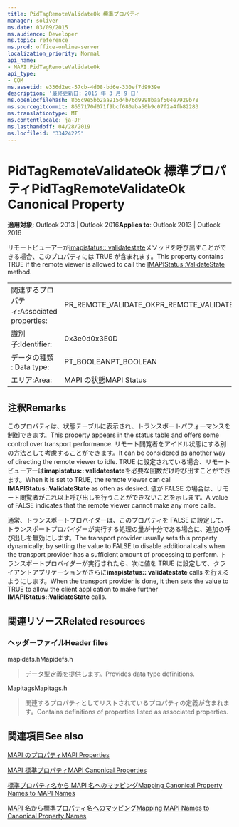 ```yaml
---
title: PidTagRemoteValidateOk 標準プロパティ
manager: soliver
ms.date: 03/09/2015
ms.audience: Developer
ms.topic: reference
ms.prod: office-online-server
localization_priority: Normal
api_name:
- MAPI.PidTagRemoteValidateOk
api_type:
- COM
ms.assetid: e336d2ec-57cb-4d08-bd6e-330ef7d9939e
description: '最終更新日: 2015 年 3 月 9 日'
ms.openlocfilehash: 8b5c9e5bb2aa915d4b76d9998baaf504e7929b78
ms.sourcegitcommit: 8657170d071f9bcf680aba50b9c07f2a4fb82283
ms.translationtype: MT
ms.contentlocale: ja-JP
ms.lasthandoff: 04/28/2019
ms.locfileid: "33424225"
---
```

# <a name="pidtagremotevalidateok-canonical-property"></a><span data-ttu-id="61762-103">PidTagRemoteValidateOk 標準プロパティ</span><span class="sxs-lookup"><span data-stu-id="61762-103">PidTagRemoteValidateOk Canonical Property</span></span>

  
  
<span data-ttu-id="61762-104">**適用対象**: Outlook 2013 | Outlook 2016</span><span class="sxs-lookup"><span data-stu-id="61762-104">**Applies to**: Outlook 2013 | Outlook 2016</span></span> 
  
<span data-ttu-id="61762-105">リモートビューアーが[imapistatus:: validatestate](imapistatus-validatestate.md)メソッドを呼び出すことができる場合、このプロパティには TRUE が含まれます。</span><span class="sxs-lookup"><span data-stu-id="61762-105">This property contains TRUE if the remote viewer is allowed to call the [IMAPIStatus::ValidateState](imapistatus-validatestate.md) method.</span></span> 
  
|||
|:-----|:-----|
|<span data-ttu-id="61762-106">関連するプロパティ:</span><span class="sxs-lookup"><span data-stu-id="61762-106">Associated properties:</span></span>  <br/> |<span data-ttu-id="61762-107">PR_REMOTE_VALIDATE_OK</span><span class="sxs-lookup"><span data-stu-id="61762-107">PR_REMOTE_VALIDATE_OK</span></span>  <br/> |
|<span data-ttu-id="61762-108">識別子:</span><span class="sxs-lookup"><span data-stu-id="61762-108">Identifier:</span></span>  <br/> |<span data-ttu-id="61762-109">0x3e0d</span><span class="sxs-lookup"><span data-stu-id="61762-109">0x3E0D</span></span>  <br/> |
|<span data-ttu-id="61762-110">データの種類 : </span><span class="sxs-lookup"><span data-stu-id="61762-110">Data type:</span></span>  <br/> |<span data-ttu-id="61762-111">PT_BOOLEAN</span><span class="sxs-lookup"><span data-stu-id="61762-111">PT_BOOLEAN</span></span>  <br/> |
|<span data-ttu-id="61762-112">エリア:</span><span class="sxs-lookup"><span data-stu-id="61762-112">Area:</span></span>  <br/> |<span data-ttu-id="61762-113">MAPI の状態</span><span class="sxs-lookup"><span data-stu-id="61762-113">MAPI Status</span></span>  <br/> |
   
## <a name="remarks"></a><span data-ttu-id="61762-114">注釈</span><span class="sxs-lookup"><span data-stu-id="61762-114">Remarks</span></span>

<span data-ttu-id="61762-115">このプロパティは、状態テーブルに表示され、トランスポートパフォーマンスを制御できます。</span><span class="sxs-lookup"><span data-stu-id="61762-115">This property appears in the status table and offers some control over transport performance.</span></span> <span data-ttu-id="61762-116">リモート閲覧者をアイドル状態にする別の方法として考慮することができます。</span><span class="sxs-lookup"><span data-stu-id="61762-116">It can be considered as another way of directing the remote viewer to idle.</span></span> <span data-ttu-id="61762-117">TRUE に設定されている場合、リモートビューアーは**imapistatus:: validatestate**を必要な回数だけ呼び出すことができます。</span><span class="sxs-lookup"><span data-stu-id="61762-117">When it is set to TRUE, the remote viewer can call **IMAPIStatus::ValidateState** as often as desired.</span></span> <span data-ttu-id="61762-118">値が FALSE の場合は、リモート閲覧者がこれ以上呼び出しを行うことができないことを示します。</span><span class="sxs-lookup"><span data-stu-id="61762-118">A value of FALSE indicates that the remote viewer cannot make any more calls.</span></span> 
  
<span data-ttu-id="61762-119">通常、トランスポートプロバイダーは、このプロパティを FALSE に設定して、トランスポートプロバイダーが実行する処理の量が十分である場合に、追加の呼び出しを無効にします。</span><span class="sxs-lookup"><span data-stu-id="61762-119">The transport provider usually sets this property dynamically, by setting the value to FALSE to disable additional calls when the transport provider has a sufficient amount of processing to perform.</span></span> <span data-ttu-id="61762-120">トランスポートプロバイダーが実行されたら、次に値を TRUE に設定して、クライアントアプリケーションがさらに**imapistatus:: validatestate** calls を行えるようにします。</span><span class="sxs-lookup"><span data-stu-id="61762-120">When the transport provider is done, it then sets the value to TRUE to allow the client application to make further **IMAPIStatus::ValidateState** calls.</span></span> 
  
## <a name="related-resources"></a><span data-ttu-id="61762-121">関連リソース</span><span class="sxs-lookup"><span data-stu-id="61762-121">Related resources</span></span>

### <a name="header-files"></a><span data-ttu-id="61762-122">ヘッダーファイル</span><span class="sxs-lookup"><span data-stu-id="61762-122">Header files</span></span>

<span data-ttu-id="61762-123">mapidefs.h</span><span class="sxs-lookup"><span data-stu-id="61762-123">Mapidefs.h</span></span>
  
> <span data-ttu-id="61762-124">データ型定義を提供します。</span><span class="sxs-lookup"><span data-stu-id="61762-124">Provides data type definitions.</span></span>
    
<span data-ttu-id="61762-125">Mapitags</span><span class="sxs-lookup"><span data-stu-id="61762-125">Mapitags.h</span></span>
  
> <span data-ttu-id="61762-126">関連するプロパティとしてリストされているプロパティの定義が含まれます。</span><span class="sxs-lookup"><span data-stu-id="61762-126">Contains definitions of properties listed as associated properties.</span></span>
    
## <a name="see-also"></a><span data-ttu-id="61762-127">関連項目</span><span class="sxs-lookup"><span data-stu-id="61762-127">See also</span></span>



[<span data-ttu-id="61762-128">MAPI のプロパティ</span><span class="sxs-lookup"><span data-stu-id="61762-128">MAPI Properties</span></span>](mapi-properties.md)
  
[<span data-ttu-id="61762-129">MAPI 標準プロパティ</span><span class="sxs-lookup"><span data-stu-id="61762-129">MAPI Canonical Properties</span></span>](mapi-canonical-properties.md)
  
[<span data-ttu-id="61762-130">標準プロパティ名から MAPI 名へのマッピング</span><span class="sxs-lookup"><span data-stu-id="61762-130">Mapping Canonical Property Names to MAPI Names</span></span>](mapping-canonical-property-names-to-mapi-names.md)
  
[<span data-ttu-id="61762-131">MAPI 名から標準プロパティ名へのマッピング</span><span class="sxs-lookup"><span data-stu-id="61762-131">Mapping MAPI Names to Canonical Property Names</span></span>](mapping-mapi-names-to-canonical-property-names.md)

